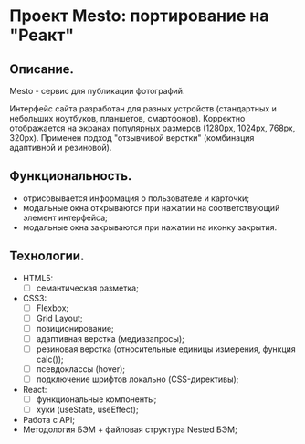 # Проект Mesto: портирование на "Реакт"

## Описание.
Mesto - сервис для публикации фотографий.

Интерфейс сайта разработан для разных устройств (стандартных и небольших ноутбуков, планшетов, смартфонов). Корректно отображается на экранах популярных размеров (1280px, 1024px, 768px, 320px). Применен подход "отзывчивой верстки" (комбинация адаптивной и резиновой).

## Функциональность.
- отрисовывается информация о пользователе и карточки;
- модальные окна открываются при нажатии на соответствующий элемент интерфейса;
- модальные окна закрываются при нажатии на иконку закрытия.

## Технологии.
- HTML5:
  - [ ] семантическая разметка;
- CSS3:
  - [ ] Flexbox;
  - [ ] Grid Layout;
  - [ ] позиционирование;
  - [ ] адаптивная верстка (медиазапросы);
  - [ ] резиновая верстка (относительные единицы измерения, функция calc());
  - [ ] псевдоклассы (hover);
  - [ ] подключение шрифтов локально (CSS-директивы);
- React:
  - [ ] функциональные компоненты;
  - [ ] хуки (useState, useEffect);
- Работа с API;
- Методология БЭМ + файловая структура Nested БЭМ;
